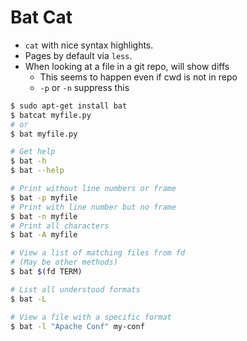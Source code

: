 # Bat Cat

* `cat` with nice syntax highlights.
* Pages by default via `less`.
* When looking at a file in a git repo, will show diffs
    * This seems to happen even if cwd is not in repo
    * `-p` or `-n` suppress this

```sh
$ sudo apt-get install bat
$ batcat myfile.py
# or
$ bat myfile.py

# Get help
$ bat -h
$ bat --help

# Print without line numbers or frame
$ bat -p myfile
# Print with line number but no frame
$ bat -n myfile
# Print all characters
$ bat -A myfile

# View a list of matching files from fd
# (May be other methods)
$ bat $(fd TERM)

# List all understood formats
$ bat -L

# View a file with a specific format
$ bat -l "Apache Conf" my-conf
```

